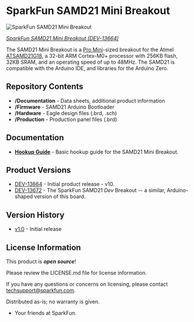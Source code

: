 SparkFun SAMD21 Mini Breakout
========================================

![SparkFun SAMD21 Mini Breakout](https://cdn.sparkfun.com//assets/parts/1/1/0/9/2/13664-01.jpg)

[*SparkFun SAMD21 Mini Breakout (DEV-13664)*](https://www.sparkfun.com/products/13664)

The SAMD21 Mini Breakout is a [Pro Mini](https://www.sparkfun.com/products/11114)-sized breakout for the Atmel [ATSAMD21G18](http://www.atmel.com/devices/ATSAMD21G18A.aspx), a 32-bit ARM Cortex-M0+ processor with 256KB flash, 32KB SRAM, and an operating speed of up to 48MHz. The SAMD21 is compatible with the Arduino IDE, and libraries for the Arduino Zero.

Repository Contents
-------------------

* **/Documentation** - Data sheets, additional product information
* **/Firmware** - SAMD21 Arduino Bootloader
* **/Hardware** - Eagle design files (.brd, .sch)
* **/Production** - Production panel files (.brd)

Documentation
--------------
* **[Hookup Guide](https://learn.sparkfun.com/tutorials/samd21-minidev-breakout-hookup-guide/resources--going-further)** - Basic hookup guide for the SAMD21 Mini Breakout.

Product Versions
----------------
* [DEV-13664](https://www.sparkfun.com/products/13664) - Initial product release - v10.
* [DEV-13672](https://www.sparkfun.com/products/13672) - The SparkFun SAMD21 _Dev_ Breakout -- a similar, Arduino-shaped version of this board.

Version History
---------------
* [v1.0](https://github.com/sparkfun/SAMD21G_Mini_Breakout/tree/v10) - Initial release 

License Information
-------------------

This product is _**open source**_! 

Please review the LICENSE.md file for license information. 

If you have any questions or concerns on licensing, please contact techsupport@sparkfun.com.

Distributed as-is; no warranty is given.

- Your friends at SparkFun.
